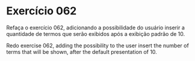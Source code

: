 # Exercício 062

Refaça o exercício 062, adicionando a possibilidade do usuário inserir a quantidade de termos que serão exibidos após a exibição padrão de 10.

Redo exercise 062, adding the possibility to the user insert the number of terms that will be shown, after the default presentation of 10.